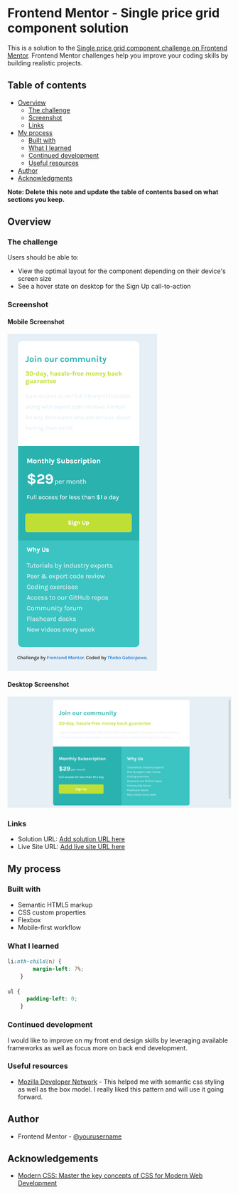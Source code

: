# Frontend Mentor - Single price grid component solution

This is a solution to the [Single price grid component challenge on Frontend Mentor](https://www.frontendmentor.io/challenges/single-price-grid-component-5ce41129d0ff452fec5abbbc). Frontend Mentor challenges help you improve your coding skills by building realistic projects. 

## Table of contents

- [Overview](#overview)
  - [The challenge](#the-challenge)
  - [Screenshot](#screenshot)
  - [Links](#links)
- [My process](#my-process)
  - [Built with](#built-with)
  - [What I learned](#what-i-learned)
  - [Continued development](#continued-development)
  - [Useful resources](#useful-resources)
- [Author](#author)
- [Acknowledgments](#acknowledgments)

**Note: Delete this note and update the table of contents based on what sections you keep.**

## Overview

### The challenge

Users should be able to:

- View the optimal layout for the component depending on their device's screen size
- See a hover state on desktop for the Sign Up call-to-action

### Screenshot

#### Mobile Screenshot
![](./screenshots/mobile-view-2.png)

#### Desktop Screenshot
![](./screenshots/screenshot.png)


### Links

- Solution URL: [Add solution URL here](https://your-solution-url.com)
- Live Site URL: [Add live site URL here](https://your-live-site-url.com)

## My process

### Built with

- Semantic HTML5 markup
- CSS custom properties
- Flexbox
- Mobile-first workflow

### What I learned

```css
li:nth-child(n) {
        margin-left: 7%;
    }

ul {
      padding-left: 0;
    }
```

### Continued development

I would like to improve on my front end design skills by leveraging available frameworks as well as focus more on back end development.

### Useful resources

- [Mozilla Developer Network](https://developer.mozilla.org/en-US/docs/Web/CSS) - This helped me with semantic css styling as well as the box model. I really liked this pattern and will use it going forward.


## Author

- Frontend Mentor - [@yourusername](https://www.frontendmentor.io/profile/yourusername)

## Acknowledgements

- [Modern CSS: Master the key concepts of CSS for Modern Web Development](https://www.amazon.com/Modern-CSS-Master-Concepts-Development/dp/148426293X)